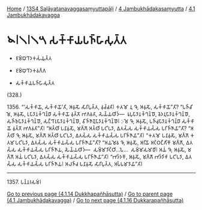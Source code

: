 
[Home](/) / [13S4 Saḷāyatanavaggasaṃyuttapāḷi](../../../13S4.md) / [4 Jambukhādakasaṃyutta](../../4.md) / [4.1 Jambukhādakavagga](../4.1.md)

# 𑁪𑁇𑁧𑁇𑁧𑁫 𑀲𑀓𑁆𑀓𑀸𑀬𑀧𑀜𑁆𑀳𑀸𑀲𑀼𑀢𑁆𑀢

* 𑀚𑀫𑁆𑀩𑀼𑀔𑀸𑀤𑀓𑀲𑀁𑀬𑀼𑀢𑁆𑀢

* 𑀚𑀫𑁆𑀩𑀼𑀔𑀸𑀤𑀓𑀯𑀕𑁆𑀕

* 𑀲𑀓𑁆𑀓𑀸𑀬𑀧𑀜𑁆𑀳𑀸𑀲𑀼𑀢𑁆𑀢

(328.)

1356\. “‘𑀲𑀓𑁆𑀓𑀸𑀬𑁄, 𑀲𑀓𑁆𑀓𑀸𑀬𑁄’𑀢𑀺, 𑀆𑀯𑀼𑀲𑁄 𑀲𑀸𑀭𑀺𑀧𑀼𑀢𑁆𑀢, 𑀯𑀼𑀘𑁆𑀘𑀢𑀺𑁇 𑀓𑀢𑀫𑁄 𑀦𑀼 𑀔𑁄, 𑀆𑀯𑀼𑀲𑁄, 𑀲𑀓𑁆𑀓𑀸𑀬𑁄”𑀢𑀺? “𑀧𑀜𑁆𑀘𑀺𑀫𑁂, 𑀆𑀯𑀼𑀲𑁄, 𑀉𑀧𑀸𑀤𑀸𑀦𑀓𑁆𑀔𑀦𑁆𑀥𑀸 𑀲𑀓𑁆𑀓𑀸𑀬𑁄 𑀯𑀼𑀢𑁆𑀢𑁄 𑀪𑀕𑀯𑀢𑀸, 𑀲𑁂𑀬𑁆𑀬𑀣𑀺𑀤𑀁—  𑀭𑀽𑀧𑀼𑀧𑀸𑀤𑀸𑀦𑀓𑁆𑀔𑀦𑁆𑀥𑁄, 𑀯𑁂𑀤𑀦𑀼𑀧𑀸𑀤𑀸𑀦𑀓𑁆𑀔𑀦𑁆𑀥𑁄, 𑀲𑀜𑁆𑀜𑀼𑀧𑀸𑀤𑀸𑀦𑀓𑁆𑀔𑀦𑁆𑀥𑁄, 𑀲𑀗𑁆𑀔𑀸𑀭𑀼𑀧𑀸𑀤𑀸𑀦𑀓𑁆𑀔𑀦𑁆𑀥𑁄, 𑀯𑀺𑀜𑁆𑀜𑀸𑀡𑀼𑀧𑀸𑀤𑀸𑀦𑀓𑁆𑀔𑀦𑁆𑀥𑁄𑁇 𑀇𑀫𑁂 𑀔𑁄, 𑀆𑀯𑀼𑀲𑁄, 𑀧𑀜𑁆𑀘𑀼𑀧𑀸𑀤𑀸𑀦𑀓𑁆𑀔𑀦𑁆𑀥𑀸 𑀲𑀓𑁆𑀓𑀸𑀬𑁄 𑀯𑀼𑀢𑁆𑀢𑁄 𑀪𑀕𑀯𑀢𑀸”𑀢𑀺𑁇 “𑀅𑀢𑁆𑀣𑀺 𑀧𑀦𑀸𑀯𑀼𑀲𑁄, 𑀫𑀕𑁆𑀕𑁄 𑀅𑀢𑁆𑀣𑀺 𑀧𑀝𑀺𑀧𑀤𑀸, 𑀏𑀢𑀲𑁆𑀲 𑀲𑀓𑁆𑀓𑀸𑀬𑀲𑁆𑀲 𑀧𑀭𑀺𑀜𑁆𑀜𑀸𑀬𑀸”𑀢𑀺? “𑀅𑀢𑁆𑀣𑀺 𑀔𑁄, 𑀆𑀯𑀼𑀲𑁄, 𑀫𑀕𑁆𑀕𑁄 𑀅𑀢𑁆𑀣𑀺 𑀧𑀝𑀺𑀧𑀤𑀸, 𑀏𑀢𑀲𑁆𑀲 𑀲𑀓𑁆𑀓𑀸𑀬𑀲𑁆𑀲 𑀧𑀭𑀺𑀜𑁆𑀜𑀸𑀬𑀸”𑀢𑀺𑁇 “𑀓𑀢𑀫𑁄 𑀧𑀦𑀸𑀯𑀼𑀲𑁄, 𑀫𑀕𑁆𑀕𑁄 𑀓𑀢𑀫𑀸 𑀧𑀝𑀺𑀧𑀤𑀸, 𑀏𑀢𑀲𑁆𑀲 𑀲𑀓𑁆𑀓𑀸𑀬𑀲𑁆𑀲 𑀧𑀭𑀺𑀜𑁆𑀜𑀸𑀬𑀸”𑀢𑀺? “𑀅𑀬𑀫𑁂𑀯 𑀔𑁄, 𑀆𑀯𑀼𑀲𑁄, 𑀅𑀭𑀺𑀬𑁄 𑀅𑀝𑁆𑀞𑀗𑁆𑀕𑀺𑀓𑁄 𑀫𑀕𑁆𑀕𑁄, 𑀏𑀢𑀲𑁆𑀲 𑀲𑀓𑁆𑀓𑀸𑀬𑀲𑁆𑀲 𑀧𑀭𑀺𑀜𑁆𑀜𑀸𑀬, 𑀲𑁂𑀬𑁆𑀬𑀣𑀺𑀤𑀁—  𑀲𑀫𑁆𑀫𑀸𑀤𑀺𑀝𑁆𑀞𑀺…𑀧𑁂…  𑀲𑀫𑁆𑀫𑀸𑀲𑀫𑀸𑀥𑀺𑁇 𑀅𑀬𑀁 𑀔𑁄, 𑀆𑀯𑀼𑀲𑁄, 𑀫𑀕𑁆𑀕𑁄 𑀅𑀬𑀁 𑀧𑀝𑀺𑀧𑀤𑀸, 𑀏𑀢𑀲𑁆𑀲 𑀲𑀓𑁆𑀓𑀸𑀬𑀲𑁆𑀲 𑀧𑀭𑀺𑀜𑁆𑀜𑀸𑀬𑀸”𑀢𑀺𑁇 “𑀪𑀤𑁆𑀤𑀓𑁄, 𑀆𑀯𑀼𑀲𑁄, 𑀫𑀕𑁆𑀕𑁄 𑀪𑀤𑁆𑀤𑀺𑀓𑀸 𑀧𑀝𑀺𑀧𑀤𑀸, 𑀏𑀢𑀲𑁆𑀲 𑀲𑀓𑁆𑀓𑀸𑀬𑀲𑁆𑀲 𑀧𑀭𑀺𑀜𑁆𑀜𑀸𑀬𑁇 𑀅𑀮𑀜𑁆𑀘 𑀧𑀦𑀸𑀯𑀼𑀲𑁄 𑀲𑀸𑀭𑀺𑀧𑀼𑀢𑁆𑀢, 𑀅𑀧𑁆𑀧𑀫𑀸𑀤𑀸𑀬𑀸”𑀢𑀺𑁇

---

1357\. 𑀧𑀦𑁆𑀦𑀭𑀲𑀫𑀁𑁇



[Go to previous page (4.1.14 Dukkhapañhāsutta)](4.1.14.md) / [Go to parent page (4.1 Jambukhādakavagga)](../4.1.md) / [Go to next page (4.1.16 Dukkarapañhāsutta)](4.1.16.md)


